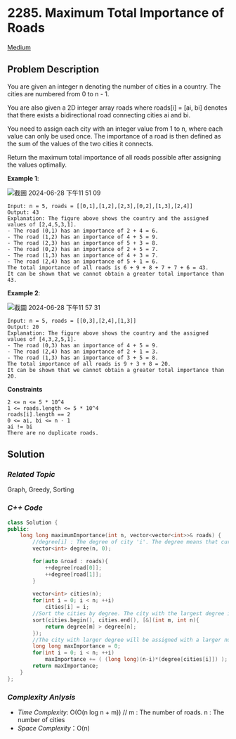 # 2285. Maximum Total Importance of Roads
[Medium](https://leetcode.com/problems/maximum-total-importance-of-roads/description/)

## Problem Description

You are given an integer n denoting the number of cities in a country. The cities are numbered from 0 to n - 1.

You are also given a 2D integer array roads where roads[i] = [ai, bi] denotes that there exists a bidirectional road connecting cities ai and bi.

You need to assign each city with an integer value from 1 to n, where each value can only be used once. The importance of a road is then defined as the sum of the values of the two cities it connects.

Return the maximum total importance of all roads possible after assigning the values optimally.


**Example 1**:

![截圖 2024-06-28 下午11 51 09](https://github.com/Eddiecc06/LeetCode/assets/18256877/aaee17f8-4e89-482e-ab19-792ef6e0de5f)

```
Input: n = 5, roads = [[0,1],[1,2],[2,3],[0,2],[1,3],[2,4]]
Output: 43
Explanation: The figure above shows the country and the assigned values of [2,4,5,3,1].
- The road (0,1) has an importance of 2 + 4 = 6.
- The road (1,2) has an importance of 4 + 5 = 9.
- The road (2,3) has an importance of 5 + 3 = 8.
- The road (0,2) has an importance of 2 + 5 = 7.
- The road (1,3) has an importance of 4 + 3 = 7.
- The road (2,4) has an importance of 5 + 1 = 6.
The total importance of all roads is 6 + 9 + 8 + 7 + 7 + 6 = 43.
It can be shown that we cannot obtain a greater total importance than 43.
```
**Example 2**:

![截圖 2024-06-28 下午11 57 31](https://github.com/Eddiecc06/LeetCode/assets/18256877/bca677e1-f255-4b56-839c-dde7b3072aca)

```
Input: n = 5, roads = [[0,3],[2,4],[1,3]]
Output: 20
Explanation: The figure above shows the country and the assigned values of [4,3,2,5,1].
- The road (0,3) has an importance of 4 + 5 = 9.
- The road (2,4) has an importance of 2 + 1 = 3.
- The road (1,3) has an importance of 3 + 5 = 8.
The total importance of all roads is 9 + 3 + 8 = 20.
It can be shown that we cannot obtain a greater total importance than 20.
```

**Constraints**
```
2 <= n <= 5 * 10^4
1 <= roads.length <= 5 * 10^4
roads[i].length == 2
0 <= ai, bi <= n - 1
ai != bi
There are no duplicate roads.
```

## Solution

### _Related Topic_
   Graph, Greedy, Sorting

### _C++ Code_
```cpp
class Solution {
public:
    long long maximumImportance(int n, vector<vector<int>>& roads) {
        //degree[i] : The degree of city 'i'. The degree means that current city 'i' is connected to how many cities 
        vector<int> degree(n, 0);

        for(auto &road : roads){
            ++degree[road[0]];
            ++degree[road[1]];
        }
    
        vector<int> cities(n);
        for(int i = 0; i < n; ++i)
            cities[i] = i;
        //Sort the cities by degree. The city with the largest degree is put in the front of array
        sort(cities.begin(), cities.end(), [&](int m, int n){
            return degree[m] > degree[n];
        });
        //The city with larger degree will be assigned with a larger number
        long long maxImportance = 0;
        for(int i = 0; i < n; ++i)
            maxImportance += ( (long long)(n-i)*(degree[cities[i]]) );
        return maxImportance;
    }
};
```

### _Complexity Anlysis_
- _Time Complexity_: O(O(n log n + m)) // m : The number of roads. n : The number of cities
- _Space Complexity_：O(n)
